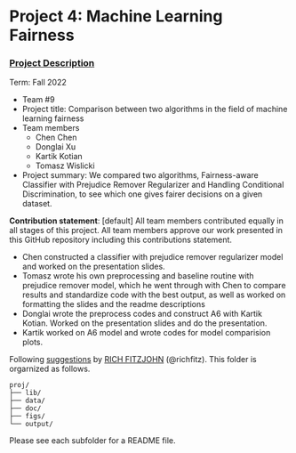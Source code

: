 # Project 4: Machine Learning Fairness

### [Project Description](doc/project4_desc.md)

Term: Fall 2022

+ Team #9
+ Project title: Comparison between two algorithms in the field of machine learning fairness
+ Team members
	+ Chen Chen
	+ Donglai Xu
	+ Kartik Kotian
	+ Tomasz Wislicki
+ Project summary: We compared two algorithms, Fairness-aware Classifier with Prejudice Remover Regularizer and Handling Conditional Discrimination, to see which one gives fairer decisions on a given dataset.
	
**Contribution statement**: [default] All team members contributed equally in all stages of this project. All team members approve our work presented in this GitHub repository including this contributions statement. 
+ Chen constructed a classifier with prejudice remover regularizer model and worked on the presentation slides.
+ Tomasz wrote his own preprocessing and baseline routine with prejudice remover model, which he went through with Chen to compare results and standardize code with the best output, as well as worked on formatting the slides and the readme descriptions 
+ Donglai wrote the preprocess codes and construct A6 with Kartik Kotian. Worked on the presentation slides and do the presentation.
+ Kartik worked on A6 model and wrote codes for model comparision plots.

Following [suggestions](http://nicercode.github.io/blog/2013-04-05-projects/) by [RICH FITZJOHN](http://nicercode.github.io/about/#Team) (@richfitz). This folder is orgarnized as follows.

```
proj/
├── lib/
├── data/
├── doc/
├── figs/
└── output/
```

Please see each subfolder for a README file.

